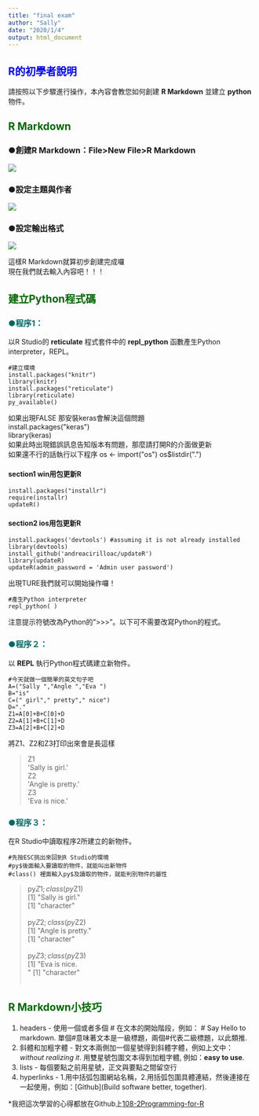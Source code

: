 ```yaml
---
title: "final exam"
author: "Sally"
date: "2020/1/4"
output: html_document
---
```



## <font color="#0000dd">**R的初學者說明** </font><br /> 
請按照以下步驟進行操作，本內容會教您如何創建 **R Markdown** 並建立 **python** 物件。



## <font color="#006600">**R Markdown**</font><br /> 
### ●創建R Markdown：File>New File>R Markdown
![](https://i.imgur.com/6oYxMkN.png)
### ●設定主題與作者
![](https://i.imgur.com/UXBCkv2.png)
### ●設定輸出格式
![](https://i.imgur.com/6usfx8a.png)

這樣R Markdown就算初步創建完成囉<br />
現在我們就去輸入內容吧！！！<br />


## <font color="#006600">**建立Python程式碼** </font><br /> 

### <font color="#006666">●程序1：</font><br /> 
以R Studio的 **reticulate** 程式套件中的 **repl_python** 函數產生Python interpreter，REPL。



```{r}　
#建立環境
install.packages("knitr")
library(knitr)
install.packages("reticulate")
library(reticulate)
py_available()
```
 

如果出現FALSE 那安裝keras會解決這個問題<br />install.packages("keras")<br />
library(keras)<br />
如果此時出現錯誤訊息告知版本有問題，那麼請打開R的介面做更新<br /> 
如果還不行的話執行以下程序
os <- import("os")
os$listdir(".")
#### section1 win用包更新R
```{r}　
install.packages("installr")
require(installr)
updateR()
```
#### section2 ios用包更新R
```{r}　
install.packages('devtools') #assuming it is not already installed
library(devtools)
install_github('andreacirilloac/updateR')
library(updateR)
updateR(admin_password = 'Admin user password')
```
出現TURE我們就可以開始操作囉！<br />




```{r}
#產生Python interpreter
repl_python( )
```


注意提示符號改為Python的”>>>”。以下可不需要改寫Python的程式。


### <font color="#006666">●程序２：</font><br /> 
以 **REPL** 執行Python程式碼建立新物件。

```{python}
#今天就做一個簡單的英文句子吧
A=("Sally ","Angle ","Eva ")
B="is"
C=(" girl"," pretty"," nice")
D="."
Z1=A[0]+B+C[0]+D
Z2=A[1]+B+C[1]+D
Z3=A[2]+B+C[2]+D
```
將Z1、Z2和Z3打印出來會是長這樣

>Z1<br />
'Sally is girl.'<br />
> Z2<br />
'Angle is pretty.'<br />
>Z3<br />
'Eva is nice.'

### <font color="#006666">●程序３：</font><br /> 
在R Studio中讀取程序2所建立的新物件。

```{r}
#先按ESC挑出來回到R Studio的環境
#py$後面輸入要讀取的物件，就能叫出新物件
#class() 裡面輸入py$及讀取的物件，就能判別物件的屬性
```


> py$Z1;class(py$Z1)<br />
[1] "Sally is girl."<br />
[1] "character"<br /><br />
> py$Z2;class(py$Z2)<br />
[1] "Angle is pretty."<br />
[1] "character"<br /><br />
> py$Z3;class(py$Z3)<br />
[1] "Eva is nice.<br />"
[1] "character"<br /><br />


## <font color="#006600">**R Markdown小技巧** </font><br /> 
1. headers - 使用一個或者多個 # 在文本的開始階段，例如： # Say Hello to markdown. 單個#意味著文本是一級標題，兩個#代表二級標題，以此類推.
2. 斜體和加粗字體 - 對文本兩側加一個星號得到斜體字體，例如上文中：*without realizing it*. 用雙星號包圍文本得到加粗字體, 例如：**easy to use**.
3. lists - 每個要點之前用星號，正文與要點之間留空行
4. hyperlinks - 1.用中括弧包圍網站名稱，2.用括弧包圍具體連結，然後連接在一起使用，例如：[Github](Build software better, together).

*我把這次學習的心得都放在Github上[108-2Programming-for-R](https://github.com/10732040/108-2Programming-for-R)
